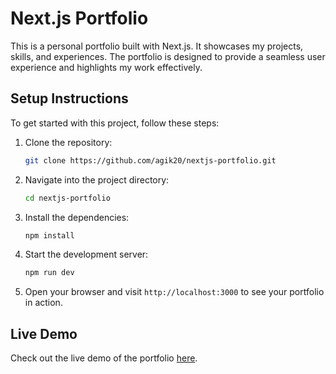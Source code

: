 # Next.js Portfolio

This is a personal portfolio built with Next.js. It showcases my projects, skills, and experiences. The portfolio is designed to provide a seamless user experience and highlights my work effectively.

## Setup Instructions

To get started with this project, follow these steps:

1. Clone the repository:
   ```bash
   git clone https://github.com/agik20/nextjs-portfolio.git
   ```
2. Navigate into the project directory:
   ```bash
   cd nextjs-portfolio
   ```
3. Install the dependencies:
   ```bash
   npm install
   ```
4. Start the development server:
   ```bash
   npm run dev
   ```
5. Open your browser and visit `http://localhost:3000` to see your portfolio in action.

## Live Demo

Check out the live demo of the portfolio [here](https://nextjs-portfolio-eight-lemon.vercel.app).